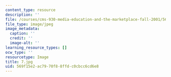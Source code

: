 ```yaml
---
content_type: resource
description: ''
file: /courses/cms-930-media-education-and-the-marketplace-fall-2001/569f15e2ac7970f88ffdc0cbcc6cd6e8_7.jpg
file_type: image/jpeg
image_metadata:
  caption: ''
  credit: ''
  image-alt: ''
learning_resource_types: []
ocw_type: ''
resourcetype: Image
title: 7.jpg
uid: 569f15e2-ac79-70f8-8ffd-c0cbcc6cd6e8
---
```

